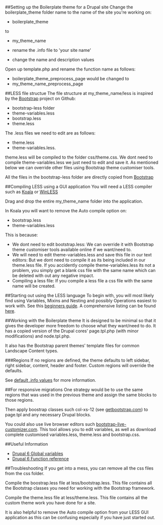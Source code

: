 ##Setting up the Boilerplate theme for a Drupal site
Change the boilerplate_theme folder name to the name of the site you're working on:  

* boilerplate_theme  

to 

* my_theme_name  

* rename the .info file to 'your site name'
* change the name and description values

Open up template.php and rename the function name as follows:  

* boilerplate_theme_preprocess_page
would be changed to   
* my_theme_name_preprocess_page

##LESS file structue
The file structure at my_theme_name/less is inspired by the [Bootstrap][bootstrap on github] project on Github:   

* bootstrap-less folder
* theme-variables.less
* bootstrap.less
* theme.less  

The .less files we need to edit are as follows:  
* theme.less
* theme-variables.less.

theme.less will be compiled to the folder css/theme.css. We dont need to compile theme-variables.less we just need to edit and save it. As mentioned below we can override other files using Bootstrap theme customiser tools.

All the files in the bootstrap-less folder are directly copied from [Bootstrap][bootstrap on github]

##Compiling LESS using a GUI application
You will need a LESS compiler such as [Koala][koala less app] or [WinLESS][winless less app]  

Drag and drop the entire my_theme_name folder into the application.

In Koala you will want to remove the Auto compile option on:

* bootstrap.less
* theme-variables.less

This is because:  
* We dont need to edit bootstrap.less: We can override it with Bootstrap theme customiser tools available online if we want/need to.  
* We will need to edit theme-variables.less and save this file in our text editors: But we dont need to compile it as its being included in our theme.less file. If you accidently compile theme-variables.less its not a problem, you simply get a blank css file with the same name which can be deleted with out any negative impact.
* Compiling a less file: If you compile a less file a css file with the same name will be created.

##Starting out using the LESS language
To begin with, you will most likely find using Variables, Mixins and Nesting and possibly Operations easiest to work with. See this [beginners guide][less beginners guide]. A comprehensive listing can be found [here][less comprehensive listing].

##Working with the Boilerplate theme
It is designed to be minimal so that it gives the developer more freedom to choose what they want/need to do. It has a copied version of the Drupal cores' page.tpl.php (with minor modifications) and node.tpl.php.

It also has the Bootstrap parent themes' template files for common Landscape Content types.

###Regions
If no regions are defined, the theme defaults to left sidebar, right sidebar, content, header and footer. Custom regions will override the defaults.

See [default .info values][default .info values] for more information.

##For responsive migrations
One strategy would be to use the same regions that was used in the previous theme and assign the same blocks to those regions.

Then apply boostrap classes such col-xs-12 (see [getbootstrap.com][bootstrap css home page]) to page.tpl and any necessary Drupal blocks.

You could also use live browser editors such [bootstrap-live-customizer.com][bootstrap live customizer]. This tool allows you to edit variables, as well as download complete customised variables.less, theme.less and bootstrap.css.

##Useful Information
* [Drupal 6 Global variables]
* [Drupal 6 Function reference]

##Troubleshooting
If you get into a mess, you can remove all the css files from the css folder.

Compile the boostrap.less file at less/bootstrap.less. This file contains all the Bootstrap classes you need for working with the Bootstrap framework.

Compile the theme.less file at less/theme.less. This file contains all the custom theme work you have done for a site.

It is also helpful to remove the Auto compile option from your LESS GUI application as this can be confusing especially if you have just started out.

[bootstrap on github]: http://www.github.com/twbs/bootstrap/tree/master/less
[koala less app]: http.//www.koala-app.com
[winless less app]: http://www.winless.org
[less beginners guide]: http://www.ostraining.com/blog/coding/less
[less comprehensive listing]: http://www.cssauthor.com/less-tutorials/
[bootstrap css home page]: http://www.getbootstrap.com
[bootstrap live customizer]: http://www.bootstrap-live-customizer.com
[drupal 6 Global variables]: https://api.drupal.org/api/drupal/globals/6
[drupal 6 Function reference]: https://api.drupal.org/api/drupal/functions/6
[default .info values]: https://www.drupal.org/node/171206
